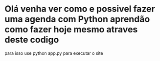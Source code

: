 # Olá venha ver como e possivel fazer uma agenda com Python aprendão como fazer hoje mesmo atraves deste codigo 
para isso use python app.py para executar o site

